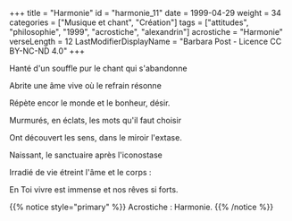 +++
title = "Harmonie"
id = "harmonie_11"
date = 1999-04-29
weight = 34
categories = ["Musique et chant", "Création"]
tags = ["attitudes", "philosophie", "1999", "acrostiche", "alexandrin"]
acrostiche = "Harmonie"
verseLength = 12
LastModifierDisplayName = "Barbara Post - Licence CC BY-NC-ND 4.0"
+++

Hanté d'un souffle pur le chant qui s'abandonne

Abrite une âme vive où le refrain résonne

Répète encor le monde et le bonheur, désir.

Murmurés, en éclats, les mots qu'il faut choisir

Ont découvert les sens, dans le miroir l'extase.

Naissant, le sanctuaire après l'iconostase

Irradié de vie étreint l'âme et le corps :

En Toi vivre est immense et nos rêves si forts.

{{% notice style="primary" %}}
Acrostiche : Harmonie.
{{% /notice %}}
